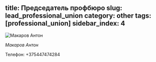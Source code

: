 title: Председатель профбюро
slug: lead_professional_union
category: other
tags: [professional_union]
sidebar_index: 4
---

![Макаров Антон](/img/content/professional_union/professional_union_lead.jpg)

*Макаров Антон*

Телефон:
+375447474284
